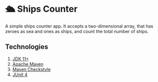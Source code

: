 # 🛳️ Ships Counter
A simple ships counter app. It accepts a two-dimensional array, that has zeroes as sea and ones as ships, and count the total number of ships.
## Technologies
1. [JDK 11+](https://www.oracle.com/cis/java/technologies/javase/jdk11-archive-downloads.html)
2. [Apache Maven](https://maven.apache.org/download.cgi)
3. [Maven Checkstyle](https://maven.apache.org/download.cgi)
4. [JUnit 4](https://www.digitalocean.com/community/tutorials/junit-setup-maven)

